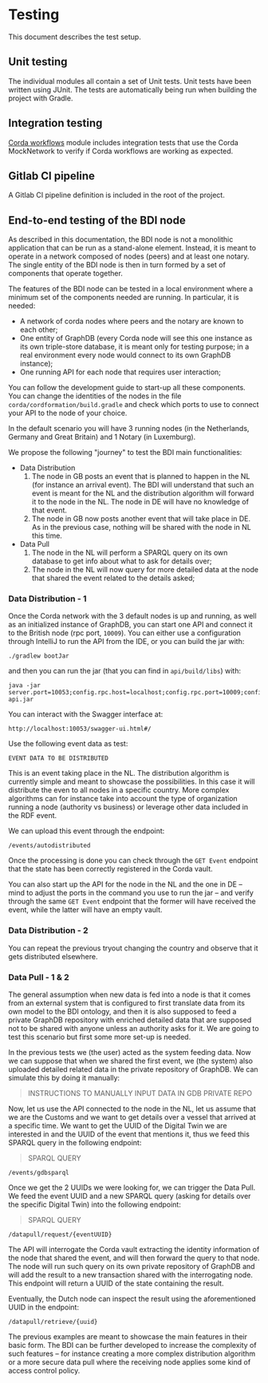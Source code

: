 # Testing

This document describes the test setup.

## Unit testing

The individual modules all contain a set of Unit tests. Unit tests have been written using JUnit. 
The tests are automatically being run when building the project with Gradle.

## Integration testing

[Corda workflows](../corda/workflows) module includes integration tests that use the Corda MockNetwork to verify if
Corda workflows are working as expected. 

## Gitlab CI pipeline

A Gitlab CI pipeline definition is included in the root of the project.

## End-to-end testing of the BDI node

As described in this documentation, the BDI node is not a monolithic application that can be run as a stand-alone element. Instead, it is meant to operate in a network composed of nodes (peers) and at least one notary. The single entity of the BDI node is then in turn formed by a set of components that operate together.

The features of the BDI node can be tested in a local environment where a minimum set of the components needed are running. In particular, it is needed:
  - A network of corda nodes where peers and the notary are known to each other;
  - One entity of GraphDB (every Corda node will see this one instance as its own triple-store database, it is meant only for testing purpose; in a real environment every node would connect to its own GraphDB instance);
  - One running API for each node that requires user interaction;

You can follow the development guide to start-up all these components.  
You can change the identities of the nodes in the file `corda/cordformation/build.gradle` and check which ports to use to connect your API to the node of your choice.

In the default scenario you will have 3 running nodes (in the Netherlands, Germany and Great Britain) and 1 Notary (in Luxemburg).

We propose the following "journey" to test the BDI main functionalities:
  - Data Distribution
    1. The node in GB posts an event that is planned to happen in the NL (for instance an arrival event). The BDI will understand that such an event is meant for the NL and the distribution algorithm will forward it to the node in the NL. The node in DE will have no knowledge of that event.
    2. The node in GB now posts another event that will take place in DE. As in the previous case, nothing will be shared with the node in NL this time.
  - Data Pull
    1. The node in the NL will perform a SPARQL query on its own database to get info about what to ask for details over;
    2. The node in the NL will now query for more detailed data at the node that shared the event related to the details asked;

### Data Distribution - 1

Once the Corda network with the 3 default nodes is up and running, as well as an initialized instance of GraphDB, you can start one API and connect it to the British node (rpc port, `10009`). You can either use a configuration through IntelliJ to run the API from the IDE, or you can build the jar with:

```
./gradlew bootJar
```

and then you can run the jar (that you can find in `api/build/libs`) with:

```
java -jar server.port=10053;config.rpc.host=localhost;config.rpc.port=10009;config.rpc.username=user1;config.rpc.password=vzzuABeCut3jGoJfEp94 api.jar
```

You can interact with the Swagger interface at:

```
http://localhost:10053/swagger-ui.html#/
```

Use the following event data as test:

```ttl
EVENT DATA TO BE DISTRIBUTED
```

This is an event taking place in the NL. The distribution algorithm is currently simple and meant to showcase the possibilities. In this case it will distribute the even to all nodes in a specific country. More complex algorithms can for instance take into account the type of organization running a node (authority vs business) or leverage other data included in the RDF event.

We can upload this event through the endpoint:

```
/events/autodistributed
```

Once the processing is done you can check through the `GET Event` endpoint that the state has been correctly registered in the Corda vault.

You can also start up the API for the node in the NL and the one in DE – mind to adjust the ports in the command you use to run the jar – and verify through the same `GET Event` endpoint that the former will have received the event, while the latter will have an empty vault.

### Data Distribution - 2

You can repeat the previous tryout changing the country and observe that it gets distributed elsewhere.

### Data Pull - 1 & 2

The general assumption when new data is fed into a node is that it comes from an external system that is configured to first translate data from its own model to the BDI ontology, and then it is also supposed to feed a private GraphDB repository with enriched detailed data that are supposed not to be shared with anyone unless an authority asks for it. We are going to test this scenario but first some more set-up is needed.

In the previous tests we (the user) acted as the system feeding data. Now we can suppose that when we shared the first event, we (the system) also uploaded detailed related data in the private repository of GraphDB. We can simulate this by doing it manually:

> INSTRUCTIONS TO MANUALLY INPUT DATA IN GDB PRIVATE REPO

Now, let us use the API connected to the node in the NL, let us assume that we are the Customs and we want to get details over a vessel that arrived at a specific time. We want to get the UUID of the Digital Twin we are interested in and the UUID of the event that mentions it, thus we feed this SPARQL query in the following endpoint:

> SPARQL QUERY

```
/events/gdbsparql
```

Once we get the 2 UUIDs we were looking for, we can trigger the Data Pull. We feed the event UUID and a new SPARQL query (asking for details over the specific Digital Twin) into the following endpoint:

> SPARQL QUERY

```
/datapull/request/{eventUUID}
```

The API will interrogate the Corda vault extracting the identity information of the node that shared the event, and will then forward the query to that node.  
The node will run such query on its own private repository of GraphDB and will add the result to a new transaction shared with the interrogating node.  
This endpoint will return a UUID of the state containing the result.

Eventually, the Dutch node can inspect the result using the aforementioned UUID in the endpoint:

```
/datapull/retrieve/{uuid}
```

The previous examples are meant to showcase the main features in their basic form. The BDI can be further developed to increase the complexity of such features – for instance creating a more complex distribution algorithm or a more secure data pull where the receiving node applies some kind of access control policy.